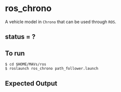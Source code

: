 # ros_chrono

A vehicle model in `Chrono` that can be used through `ROS`.

## status = ?


## To run

```
$ cd $HOME/MAVs/ros
$ roslaunch ros_chrono path_follower.launch

```

## Expected Output
